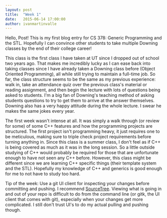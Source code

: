 ```yaml
---
layout: post
title:  "Week 1"
date:   2015-06-14 17:00:00
author: ivanmartinvalle
---
```


Hello, Post! This is my first blog entry for CS 378: Generic Programming and the STL. Hopefully I can convince other students to take multiple Downing classes by the end of their college career!

This class is the first class I have taken at UT since I dropped out of school two years ago. That makes me incredibly lucky as I can ease back into taking classes since I have already taken a Downing class before (Object Oriented Programming), all while still trying to maintain a full-time job. So far, the class structure seems to be the same as my previous experience: walk in, take an attendance quiz over the previous class's material or reading assignment, and then begin the lecture with lots of questions being asked to students. I'm a big fan of Downing's teaching method of asking students questions to try to get them to arrive at the answer themselves. Downing also has a very happy attitude during the whole lecture. I swear he makes the same jokes every year.

The first week wasn't intense at all. It was simply a walk through (or review for some) of some C++ features and how the programming projects are structured. The first project isn't programming heavy, it just requires one to be meticulous, making sure to triple check project requirements before turning anything in. Since this class is a summer class, I don't feel as if C++ is being covered as much as it was in the long session. So a little outside studying of C++ would probably be required for those that are unfortunate enough to have not seen any C++ before. However, this class might be different since we are learning C++ specific things (their template system and the STL). Hopefully my knowledge of C++ and generics is good enough for me to not have to study too hard.

Tip of the week: Use a git UI client for inspecting your changes before committing and pushing. I recommend [SourceTree](https://www.sourcetreeapp.com/). Viewing what is going in and out of your repo is difficult to do from the command line (or gitk, the UI client that comes with git), especially when your changes get more complicated. I still don't trust UI's to do my actual pulling and pushing though.